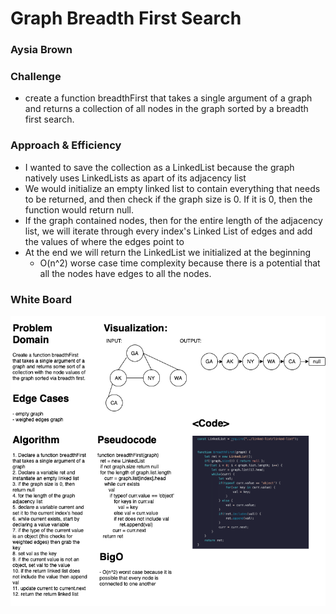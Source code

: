 # Graph Breadth First Search
### Aysia Brown

### Challenge
- create a function breadthFirst that takes a single argument of a graph and returns a collection of all nodes in the graph sorted by a breadth first search. 

### Approach & Efficiency
- I wanted to save the collection as a LinkedList because the graph natively uses LinkedLists as apart of its adjacency list
- We would initialize an empty linked list to contain everything that needs to be returned, and then check if the graph size is 0. If it is 0, then the function would return null. 
- If the graph contained nodes, then for the entire length of the adjacency list, we will iterate through every index's Linked List of edges and add the values of where the edges point to 
- At the end we will return the LinkedList we initialized at the beginning
    - O(n^2) worse case time complexity because there is a potential that all the nodes have edges to all the nodes. 

### White Board
![WB](../assets/graphBFS.png)